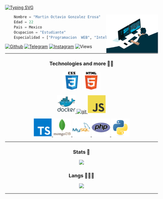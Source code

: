 

[![Typing SVG](https://readme-typing-svg.herokuapp.com/?color=33DDFF&size=35&center=true&vCenter=true&width=1000&lines=HOLA,Bienvenido!+:%29)](https://git.io/typing-svg)

<img align="right" width=170 src="./programer.gif">



```python
    Nombre = "Martin Octavio Gonzalez Erosa"
    Edad = 22
    Pais = Mexico
    Ocupacion = "Estudiante"
    Especialidad = ["Programacion  WEB", "Inteligencia Artificial"]
```

 
 [![Github](https://img.shields.io/badge/-GitHub-%23282a36?style=for-the-badge&logo=GitHub)](https://www.github.com/MartinGonzalez2000)
 [![Telegram](https://img.shields.io/badge/-Telegram-%23282a36?style=for-the-badge&logo=Telegram)](https://t.me/MartinGonzalez2000)
 [![Instagram](https://img.shields.io/badge/-Instagram-%23282a36.svg?style=for-the-badge&logo=Instagram&logoColor=23E4405F)](https://www.instagram.com/gonzalezmartin2000)
 ![Views](https://komarev.com/ghpvc/?username=MartinGonzalez2000&style=for-the-badge&color=282a36&label=👀)
        


<div align="center">

  ---
  
   ### **Technologies and more 🧑🏻**
         
 </div>
 
<div align="center">
  
<img src="https://raw.githubusercontent.com/devicons/devicon/master/icons/css3/css3-original-wordmark.svg" alt="css3" width="60" height="60"/> </a> 
<a href="https://www.w3.org/html/" target="_blank" rel="noreferrer"> <img src="https://raw.githubusercontent.com/devicons/devicon/master/icons/html5/html5-original-wordmark.svg" alt="html5" width="60" height="60"/> </a>

<a href="https://www.docker.com/" target="_blank" rel="noreferrer"><img src="https://raw.githubusercontent.com/devicons/devicon/master/icons/docker/docker-original-wordmark.svg" alt="docker" width="60" height="60"/> </a>
<a href="https://git-scm.com/" target="_blank" rel="noreferrer"> <img src="https://www.vectorlogo.zone/logos/git-scm/git-scm-icon.svg" alt="git" width="60" height="60"/> </a> 
<a href="https://developer.mozilla.org/en-US/docs/Web/JavaScript" target="_blank" rel="noreferrer"> <img src="https://raw.githubusercontent.com/devicons/devicon/master/icons/javascript/javascript-original.svg" alt="javascript" width="60" height="60"/> </a> 

<a href="https://www.typescriptlang.org/" target="_blank" rel="noreferrer"> <img src="https://raw.githubusercontent.com/devicons/devicon/master/icons/typescript/typescript-original.svg" alt="typescript" width="60" height="60"/> </a> <a href="https://vuejs.org/" target="_blank" rel="noreferrer"> 
<img src="https://raw.githubusercontent.com/devicons/devicon/master/icons/mongodb/mongodb-original-wordmark.svg" alt="mongodb" width="60" height="60"/> </a> <a href="https://www.mysql.com/" target="_blank" rel="noreferrer"> <img src="https://raw.githubusercontent.com/devicons/devicon/master/icons/mysql/mysql-original-wordmark.svg" alt="mysql" width="60" height="60"/> </a> <a href="https://nodejs.org" target="_blank" rel="noreferrer"> 
 <img src="https://raw.githubusercontent.com/devicons/devicon/master/icons/php/php-original.svg" alt="php" width="60" height="60"/> </a> <a href="https://www.postgresql.org" target="_blank" rel="noreferrer"> 
<img src="https://raw.githubusercontent.com/devicons/devicon/master/icons/python/python-original.svg" alt="python" width="60" height="60"/> </a> <a href="https://reactjs.org/" target="_blank" rel="noreferrer"> </a> </p>
        
 </div>
 
<div align="center">
 
---
 
  ### Stats 📶
 
 <img width="40%" src="https://github-readme-stats.vercel.app/api?username=MartinGonzalez2000&theme=codeSTACKr&show_icon=true" >
 
 ### Langs 🧑🏻‍💻
 <img  width="40%" src="https://github-readme-stats.vercel.app/api/top-langs/?username=MartinGonzalez2000&theme=codeSTACKr&show_icons=true&langs_count=12&layout=compact">


 ---
        
 

</div>
        
</div>


